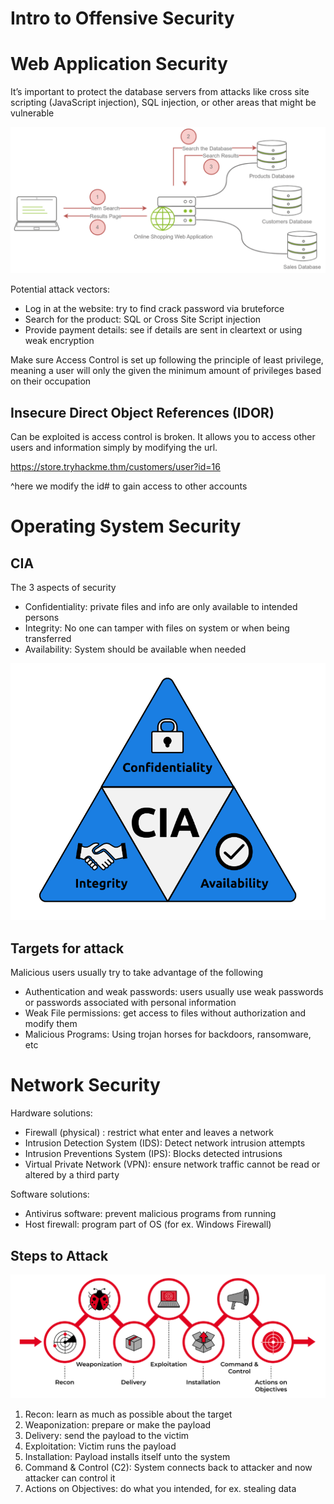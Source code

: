 # Intro to Offensive Security

# Web Application Security

It’s important to protect the database servers from attacks like cross site scripting (JavaScript injection), SQL injection, or other areas that might be vulnerable

![Untitled](Intro%20to%20Offensive%20Security%204981bd9f29a4473b8af32da0c6403218/Untitled.png)

Potential attack vectors:

- Log in at the website: try to find crack password via bruteforce
- Search for the product: SQL or Cross Site Script injection
- Provide payment details: see if details are sent in cleartext or using weak encryption

Make sure Access Control is set up following the principle of least privilege, meaning a user will only the given the minimum amount of privileges based on their occupation

## Insecure Direct Object References (IDOR)

Can be exploited is access control is broken. It allows you to access other users and information simply by modifying the url. 

https://store.tryhackme.thm/customers/user?id=16

^here we modify the id# to gain access to other accounts

# Operating System Security

## CIA

The 3 aspects of security

- Confidentiality: private files and info are only available to intended persons
- Integrity: No one can tamper with files on system or when being transferred
- Availability: System should be available when needed

![Untitled](Intro%20to%20Offensive%20Security%204981bd9f29a4473b8af32da0c6403218/Untitled%201.png)

## Targets for attack

Malicious users usually try to take advantage of the following

- Authentication and weak passwords: users usually use weak passwords or passwords associated with personal information
- Weak File permissions: get access to files without authorization and modify them
- Malicious Programs: Using trojan horses for backdoors, ransomware, etc

# Network Security

Hardware solutions:

- Firewall (physical) : restrict what enter and leaves a network
- Intrusion Detection System (IDS): Detect network intrusion attempts
- Intrusion Preventions System (IPS): Blocks detected intrusions
- Virtual Private Network (VPN): ensure network traffic cannot be read or altered by a third party

Software solutions:

- Antivirus software: prevent malicious programs from running
- Host firewall: program part of OS (for ex. Windows Firewall)

## Steps to Attack

![Untitled](Intro%20to%20Offensive%20Security%204981bd9f29a4473b8af32da0c6403218/Untitled%202.png)

1. Recon: learn as much as possible about the target
2. Weaponization: prepare or make the payload
3. Delivery: send the payload to the victim 
4. Exploitation: Victim runs the payload
5. Installation: Payload installs itself unto the system
6. Command & Control (C2): System connects back to attacker and now attacker can control it
7. Actions on Objectives: do what you intended, for ex. stealing data